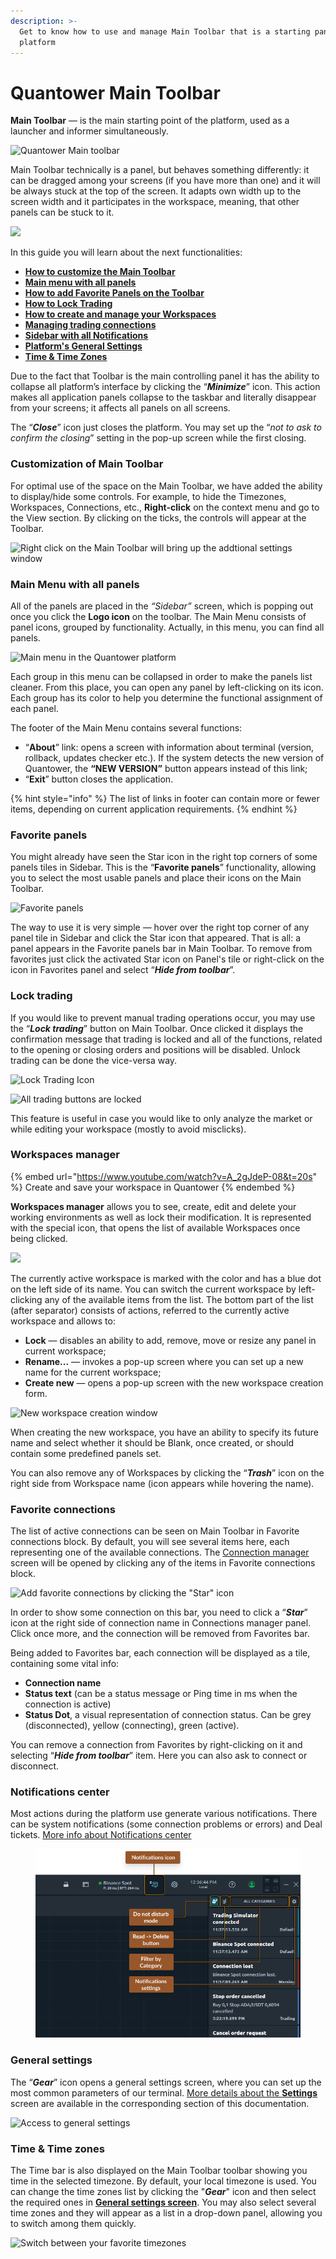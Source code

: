 ```yaml
---
description: >-
  Get to know how to use and manage Main Toolbar that is a starting panel of all
  platform
---
```


# Quantower Main Toolbar

**Main Toolbar** — is the main starting point of the platform, used as a launcher and informer simultaneously.

![Quantower Main toolbar](<../.gitbook/assets/image (73).png>)

Main Toolbar technically is a panel, but behaves something differently: it can be dragged among your screens (if you have more than one) and it will be always stuck at the top of the screen. It adapts own width up to the screen width and it participates in the workspace, meaning, that other panels can be stuck to it.&#x20;

![](../.gitbook/assets/main-toolbar.png)

In this guide you will learn about the next functionalities:

* [**How to customize the Main Toolbar**](main-toolbar.md#customization-of-main-toolbar)
* [**Main menu with all panels**](main-toolbar.md#sidebar)
* [**How to add Favorite Panels on the Toolbar**](main-toolbar.md#favorite-panels)
* [**How to Lock Trading**](main-toolbar.md#lock-trading)
* [**How to create and manage your Workspaces**](main-toolbar.md#workspaces-manager)
* [**Managing trading connections**](main-toolbar.md#favorite-connections)
* [**Sidebar with all Notifications**](main-toolbar.md#notifications-center)
* [**Platform's General Settings**](main-toolbar.md#general-settings)
* [**Time & Time Zones**](main-toolbar.md#time-and-time-zones)

Due to the fact that Toolbar is the main controlling panel it has the ability to collapse all platform’s interface by clicking the “_**Minimize**_” icon. This action makes all application panels collapse to the taskbar and literally disappear from your screens; it affects all panels on all screens.

The “_**Close**_” icon just closes the platform. You may set up the “_not to ask to confirm the closing_” setting in the pop-up screen while the first closing.

### Customization of Main Toolbar

For optimal use of the space on the Main Toolbar, we have added the ability to display/hide some controls. For example, to hide the Timezones, Workspaces, Connections, etc., **Right-click** on the context menu and go to the View section. By clicking on the ticks, the controls will appear at the Toolbar.

![Right click on the Main Toolbar will bring up the addtional settings window](<../.gitbook/assets/image (76).png>)

### Main Menu with all panels

All of the panels are placed in the _“Sidebar”_ screen, which is popping out once you click the **Logo icon** on the toolbar. The Main Menu consists of panel icons, grouped by functionality. Actually, in this menu, you can find all panels.

![Main menu in the Quantower platform](../.gitbook/assets/main-manu.png)

Each group in this menu can be collapsed in order to make the panels list cleaner. From this place, you can open any panel by left-clicking on its icon. Each group has its color to help you determine the functional assignment of each panel.

The footer of the Main Menu contains several functions:

* “**About**” link: opens a screen with information about terminal (version, rollback, updates checker etc.). If the system detects the new version of Quantower, the **“NEW VERSION”** button appears instead of this link;
* “**Exit**” button closes the application.

{% hint style="info" %}
The list of links in footer can contain more or fewer items, depending on current application requirements.
{% endhint %}

### Favorite panels

You might already have seen the Star icon in the right top corners of some panels tiles in Sidebar. This is the “**Favorite panels**” functionality, allowing you to select the most usable panels and place their icons on the Main Toolbar.

![Favorite panels](../.gitbook/assets/favorite-panels.gif)

The way to use it is very simple — hover over the right top corner of any panel tile in Sidebar and click the Star icon that appeared. That is all: a panel appears in the Favorite panels bar in Main Toolbar. To remove from favorites just click the activated Star icon on Panel's tile or right-click on the icon in Favorites panel and select “_**Hide from toolbar**_”.

### Lock trading

If you would like to prevent manual trading operations occur, you may use the “_**Lock trading**_” button on Main Toolbar. Once clicked it displays the confirmation message that trading is locked and all of the functions, related to the opening or closing orders and positions will be disabled. Unlock trading can be done the vice-versa way.

![Lock Trading Icon](../.gitbook/assets/lock\_trading.png)

![All trading buttons are locked](<../.gitbook/assets/image (361).png>)

This feature is useful in case you would like to only analyze the market or while editing your workspace (mostly to avoid misclicks).

### Workspaces manager

{% embed url="https://www.youtube.com/watch?v=A_2gJdeP-08&t=20s" %}
Create and save your workspace in Quantower
{% endembed %}

**Workspaces manager** allows you to see, create, edit and delete your working environments as well as lock their modification. It is represented with the special icon, that opens the list of available Workspaces once being clicked.

![](../.gitbook/assets/workspaces.png)

The currently active workspace is marked with the color and has a blue dot on the left side of its name. You can switch the current workspace by left-clicking any of the available items from the list. The bottom part of the list (after separator) consists of actions, referred to the currently active workspace and allows to:

* **Lock** — disables an ability to add, remove, move or resize any panel in current workspace;
* **Rename...** — invokes a pop-up screen where you can set up a new name for the current workspace;
* **Create new** — opens a pop-up screen with the new workspace creation form.

![New workspace creation window](../.gitbook/assets/ccnewworkspace.png)

When creating the new workspace, you have an ability to specify its future name and select whether it should be Blank, once created, or should contain some predefined panels set.&#x20;

You can also remove any of Workspaces by clicking the “_**Trash**_” icon on the right side from Workspace name (icon appears while hovering the name).

### Favorite connections

The list of active connections can be seen on Main Toolbar in Favorite connections block. By default, you will see several items here, each representing one of the available connections. The [Connection manager](../connections/connections-manager.md) screen will be opened by clicking any of the items in Favorite connections block.&#x20;

![Add favorite connections by clicking the "Star" icon](../.gitbook/assets/favorite-connections.png)

In order to show some connection on this bar, you need to click a “_**Star**_” icon at the right side of connection name in Connections manager panel. Click once more, and the connection will be removed from Favorites bar.

Being added to Favorites bar, each connection will be displayed as a tile, containing some vital info:

* **Connection name**
* **Status text** (can be a status message or Ping time in ms when the connection is active)
* **Status Dot**, a visual representation of connection status. Can be grey (disconnected), yellow (connecting), green (active).

You can remove a connection from Favorites by right-clicking on it and selecting “_**Hide from toolbar**_” item. Here you can also ask to connect or disconnect.

### Notifications center

Most actions during the platform use generate various notifications. There can be system notifications (some connection problems or errors) and Deal tickets. [More info about Notifications center](notifications-center.md)

<figure><img src="../.gitbook/assets/Group 13706.png" alt=""><figcaption></figcaption></figure>

### General settings

The “_**Gear**_” icon opens a general settings screen, where you can set up the most common parameters of our terminal. [More details about the **Settings**](general-settings-1.md) screen are available in the corresponding section of this documentation.

![Access to general settings](<../.gitbook/assets/image (134).png>)

### Time & Time zones

The Time bar is also displayed on the Main Toolbar toolbar showing you time in the selected timezone. By default, your local timezone is used. You can change the time zones list by clicking the "_**Gear**_" icon and then select the required ones in [**General settings screen**](general-settings-1.md#time-zones). You may also select several time zones and they will appear as a list in a drop-down panel, allowing you to switch among them quickly.

![Switch between your favorite timezones](<../.gitbook/assets/image (78).png>)
